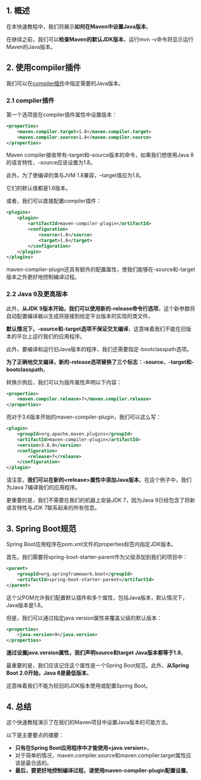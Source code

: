 ## 1. 概述

在本快速教程中，我们将展示**如何在Maven中设置Java版本**。

在继续之前，我们可以**检查Maven的默认JDK版本**，运行mvn -v命令将显示运行Maven的Java版本。

## 2. 使用compiler插件

我们可以在[compiler插件](https://www.baeldung.com/maven-compiler-plugin)中指定需要的Java版本。

### 2.1 compiler插件

第一个选项是在compiler插件属性中设置版本：

```xml
<properties>
    <maven.compiler.target>1.8</maven.compiler.target>
    <maven.compiler.source>1.8</maven.compiler.source>
</properties>
```

Maven compiler接收带有–target和–source版本的命令，如果我们想使用Java 8的语言特性，-source应该设置为1.8。

此外，为了使编译的类与JVM 1.8兼容，–target值应为1.8。

它们的默认值都是1.6版本。

或者，我们可以直接配置compiler插件：

```xml
<plugins>
    <plugin>    
        <artifactId>maven-compiler-plugin</artifactId>
        <configuration>
            <source>1.8</source>
            <target>1.8</target>
        </configuration>
    </plugin>
</plugins>
```

maven-compiler-plugin还具有额外的配置属性，使我们能够在-source和-target版本之外更好地控制编译过程。

### 2.2 Java 9及更高版本

此外，**从JDK 9版本开始，我们可以使用新的-release命令行选项**，这个新参数将自动配置编译器以生成将链接到给定平台版本的实现的类文件。

**默认情况下，-source和-target选项不保证交叉编译**，这意味着我们不能在旧版本的平台上运行我们的应用程序。

此外，要编译和运行旧Java版本的程序，我们还需要指定-bootclasspath选项。

**为了正确地交叉编译，新的-release选项替换了三个标志：-source、-target和-bootclasspath**。

转换示例后，我们可以为插件属性声明以下内容：

```xml
<properties>
    <maven.compiler.release>7</maven.compiler.release>
</properties>
```

而对于3.6版本开始的maven-compiler-plugin，我们可以这么写：

```xml
<plugin>
    <groupId>org.apache.maven.plugins</groupId>
    <artifactId>maven-compiler-plugin</artifactId>
    <version>3.8.0</version>
    <configuration>
        <release>7</release>
    </configuration>
</plugin>
```

请注意，**我们可以在新的<release\>属性中添加Java版本**。在这个例子中，我们为Java 7编译我们的应用程序。

更重要的是，我们不需要在我们的机器上安装JDK 7，因为Java 9已经包含了将新语言特性与JDK 7联系起来的所有信息。

## 3. Spring Boot规范

Spring Boot应用程序在pom.xml文件的properties标签内指定JDK版本。

首先，我们需要将spring-boot-starter-parent作为父级添加到我们的项目中：

```xml
<parent>
    <groupId>org.springframework.boot</groupId>
    <artifactId>spring-boot-starter-parent</artifactId>
</parent>
```

这个父POM允许我们配置默认插件和多个属性，包括Java版本，默认情况下，Java版本是1.8。

但是，我们可以通过指定java.version属性来覆盖父级的默认版本：

```xml
<properties>
    <java.version>9</java.version>
</properties>
```

**通过设置java.version属性，我们声明source和target Java版本都等于1.9**。

最重要的是，我们应该记住这个属性是一个Spring Boot规范。此外，**从Spring Boot 2.0开始，Java 8是最低版本**。

这意味着我们不能为较旧的JDK版本使用或配置Spring Boot。

## 4. 总结

这个快速教程演示了在我们的Maven项目中设置Java版本的可能方法。

以下是主要要点的摘要：

-   **只有在Spring Boot应用程序中才能使用<java.version\>**。
-   对于简单的情况，maven.compiler.source和maven.compiler.target属性应该是最合适的。
-   **最后，要更好地控制编译过程，请使用maven-compiler-plugin配置设置**。